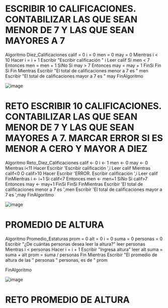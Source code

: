 # ESCRIBIR 10 CALIFICACIONES. CONTABILIZAR LAS QUE SEAN MENOR DE 7 Y LAS QUE SEAN MAYORES A 7
Algoritmo Diez_Calificaciones
	calif = 0
	i = 0
	men = 0
	may = 0
	Mientras i < 10  Hacer i = i + 1
		Escribir "Escribir calificación " i
		Leer calif
		Si men < 7 Entonces
			men = men + 1
		SiNo
			Si may > 7 Entonces
				may = may + 1
			FinSi
		Fin Si
	Fin Mientras
	Escribir "El total de calificaciones menor a 7 es " men
	Escribir "El total de calificaciones mayor a 7 es " may
FinAlgoritmo

![image](https://user-images.githubusercontent.com/99224635/165600288-0b91d670-f7b9-481e-92af-8623b17fe50a.png)


# RETO ESCRIBIR 10 CALIFICACIONES. CONTABILIZAR LAS QUE SEAN MENOR DE 7 Y LAS QUE SEAN MAYORES A 7. MARCAR ERROR SI ES MENOR A CERO Y MAYOR A DIEZ
Algoritmo Reto_Diez_Calificaciones
	calif <- 0
	i <- 1
	men <- 0
	may <- 0
	Mientras i<11 Hacer
		Escribir 'Escribir calificación ',i
		Leer calif
		Mientras calif<0 O calif>10 Hacer
			Escribir 'ERROR. Escribir calificación ',i
			Leer calif
		FinMientras
		i <- i+1
		Si calif<7 Entonces
			men <- men+1
		SiNo
			Si calif>7 Entonces
				may <- may+1
			FinSi
		FinSi
	FinMientras
	Escribir 'El total de calificaciones menor a 7 es ',men
	Escribir 'El total de calificaciones mayor a 7 es ',may
FinAlgoritmo

![image](https://user-images.githubusercontent.com/99224635/165663922-c601728c-2215-4f94-859a-bdd86322ea59.png)



# PROMEDIO DE ALTURA 
Algoritmo Promedio_Estaturas
prom = 0
alt = 0
i = 0
suma = 0
personas = 0
Escribir "¿De cuántas personas desea leer la altura?"
leer personas
Mientras i < personas Hacer i = i + 1
	Escribir "Ingresa altura"
	leer alt
	suma = suma + alt 
	prom = suma / personas
Fin Mientras
Escribir "El promedio de altura de las " personas " personas, es de " prom

FinAlgoritmo

![image](https://user-images.githubusercontent.com/99224635/165665571-a7490381-980e-4611-9c25-a84263b74855.png)



# RETO PROMEDIO DE ALTURA

